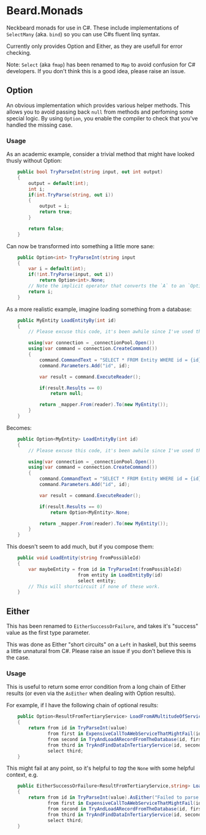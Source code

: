 Beard.Monads
============

Neckbeard monads for use in C#. These include implementations of `SelectMany` (aka. `bind`) so you can use C#s fluent linq syntax.

Currently only provides Option and Either, as they are usefull for error checking.

Note: `Select` (aka `fmap`) has been renamed to `Map` to avoid confusion for C# developers. If you don't think this is a good idea, please raise an issue.

## Option

An obvious implementation which provides various helper methods. This allows you to avoid passing back `null` from methods and perfoming some special logic. By using `Option`, you enable the compiler to check that you've handled the missing case.

### Usage

As an academic example, consider a trivial method that might have looked thusly without Option:

```c#
    public bool TryParseInt(string input, out int output)
    {
        output = default(int);
        int i;
        if(int.TryParse(string, out i))
        {
            output = i;
            return true;
        }

        return false;
    }
```

Can now be transformed into something a little more sane:

```c#
    public Option<int> TryParseInt(string input
    {
        var i = default(int);
        if(!int.TryParse(input, out i))
            return Option<int>.None;
        // Note the implicit operator that converts the `A` to an `Option<A>`
        return i;
    }
```

As a more realistic example, imagine loading something from a database:

```c#
    public MyEntity LoadEntityBy(int id)
    {
        // Please excuse this code, it's been awhile since I've used these types.

        using(var connection = _connectionPool.Open())
        using(var command = connection.CreateCommand())
        {
            command.CommandText = "SELECT * FROM Entity WHERE id = {id}";
            command.Parameters.Add("id", id);

            var result = command.ExecuteReader();

            if(result.Results == 0)
                return null;

            return _mapper.From(reader).To(new MyEntity());
        }
    }
```

Becomes:

```c#
    public Option<MyEntity> LoadEntityBy(int id)
    {
        // Please excuse this code, it's been awhile since I've used these types.

        using(var connection = _connectionPool.Open())
        using(var command = connection.CreateCommand())
        {
            command.CommandText = "SELECT * FROM Entity WHERE id = {id}";
            command.Parameters.Add("id", id);

            var result = command.ExecuteReader();

            if(result.Results == 0)
                return Option<MyEntity>.None;

            return _mapper.From(reader).To(new MyEntity());
        }
    }
```

This doesn't seem to add much, but if you compose them:

```c#
    public void LoadEntity(string fromPossibleId)
    {
        var maybeEntity = from id in TryParseInt(fromPossibleId)
                          from entity in LoadEntityBy(id)
                          select entity;
        // This will shortcircuit if none of these work.
    }
```

## Either

This has been renamed to `EitherSuccessOrFailure`, and takes it's "success" value as the first type parameter.

This was done as Either "short circuits" on a `Left` in haskell, but this seems a little unnatural from C#. Please raise an issue if you don't believe this is the case.

### Usage

This is useful to return some error condition from a long chain of Either results (or even via the `AsEither` when dealing with Option results).

For example, if I have the following chain of optional results:

```c#
    public Option<ResultFromTertiaryService> LoadFromAMultitudeOfServices(string value)
    {
        return from id in TryParseInt(value)
               from first in ExpensiveCallToAWebServiceThatMightFail(id)
               from second in TryAndLoadARecordFromTheDatabase(id, first.ClientData.SomeField)
               from third in TryAndFindDataInTertiaryService(id, second.AnotherField, first.Some.Other.Context)
               select third;
    }
```

This might fail at any point, so it's helpful to *tag* the `None` with some helpful context, e.g.

```c#
    public EitherSuccessOrFailure<ResultFromTertiaryService,string> LoadFromAMultitudeOfServices(string value)
    {
        return from id in TryParseInt(value).AsEither("Failed to parse ({0}) into an id", value)
               from first in ExpensiveCallToAWebServiceThatMightFail(id).AsEither("Didn't find a value")
               from second in TryAndLoadARecordFromTheDatabase(id, first.ClientData.SomeField).AsEither("Couldn't find {0} in the database", id)
               from third in TryAndFindDataInTertiaryService(id, second.AnotherField, first.Some.Other.Context).AsEither("Failed to load from tertiary source")
               select third;
    }
```